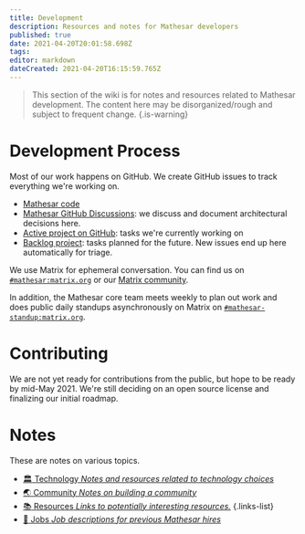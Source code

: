 ```yaml
---
title: Development
description: Resources and notes for Mathesar developers
published: true
date: 2021-04-20T20:01:58.698Z
tags: 
editor: markdown
dateCreated: 2021-04-20T16:15:59.765Z
---
```


> This section of the wiki is for notes and resources related to Mathesar development. The content here may be disorganized/rough and subject to frequent change.
{.is-warning}

# Development Process
Most of our work happens on GitHub. We create GitHub issues to track everything we're working on.

- [Mathesar code](https://github.com/centerofci/mathesar)
- [Mathesar GitHub Discussions](https://github.com/centerofci/mathesar/discussions): we discuss and document architectural decisions here.
- [Active project on GitHub](https://github.com/centerofci/mathesar/projects/1): tasks we're currently working on
- [Backlog project](https://github.com/centerofci/mathesar/projects/2): tasks planned for the future. New issues end up here automatically for triage.

We use Matrix for ephemeral conversation. You can find us on [`#mathesar:matrix.org`](https://matrix.to/#/#mathesar:matrix.org) or our [Matrix community](https://matrix.to/#/+mathesar:matrix.org).

In addition, the Mathesar core team meets weekly to plan out work and does public daily standups asynchronously on Matrix on [`#mathesar-standup:matrix.org`](https://matrix.to/#/#mathesar-standup:matrix.org).

# Contributing
We are not yet ready for contributions from the public, but hope to be ready by mid-May 2021. We're still deciding on an open source license and finalizing our initial roadmap.

# Notes
These are notes on various topics.
- [:classical_building: Technology *Notes and resources related to technology choices*](/development/technology)
- [:earth_asia: Community *Notes on building a community*](/development/community)
- [:books: Resources *Links to potentially interesting resources.*](/development/resources)
{.links-list}
- [:briefcase: Jobs *Job descriptions for previous Mathesar hires*](/development/jobs)